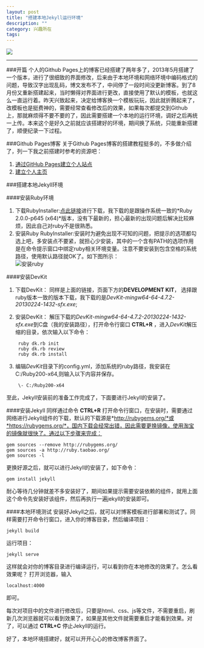 ```yaml
---
layout: post
title: "搭建本地Jekyll运行环境"
description: ""
category: 兴趣所在
tags: 
---
```

![](http://www.mojiaqin.cn/images/2015/0830/0830pic.png)   

***

###开篇
个人的Github Pages上的博客已经搭建了两年多了，2013年5月搭建了一个版本，进行了很细致的界面修改，后来由于本地环境和网络环境中编码格式的问题，导致汉字出现乱码，博文发布不了，中间停了一段时间没更新博客。到了8月份又重新搭建起来，当时懒得对界面进行更改，直接使用了默认的模板，也就这么一直运行着。昨天兴致起来，决定给博客换一个模板玩玩，因此就折腾起来了，改模板也是挺费神的，需要经常查看修改后的效果，如果每次都提交到Github上，那就麻烦得不要不要的了，因此需要搭建一个本地的运行环境，调好之后再统一上传。本来这个是好久之前就应该搭建好的环境，期间换了系统，只能重新搭建了，顺便纪录一下过程。  

###Github Pages博客
关于Github Pages博客的搭建教程挺多的，不多做介绍了，列一下我之前搭建时参考的资源吧：  
1. [通过GitHub Pages建立个人站点](http://www.cnblogs.com/purediy/archive/2013/03/07/2948892.html)   
2. [建立个人主页](http://www.worldhello.net/gotgithub/03-project-hosting/050-homepage.html)


###搭建本地Jekyll环境

####安装Ruby环境  

1. 下载RubyInstaller:[点此链接](http://rubyinstaller.org/downloads/)进行下载，我下载的是跟操作系统一致的*Ruby 2.0.0-p645 (x64)*版本，没有下最新的，担心最新的出现问题后解决比较麻烦，因此自己对ruby不是很熟悉。
2. 安装Ruby RubyInstaller:安装时为避免出现不可知的问题，把提示的选项都勾选上吧，多安装点不要紧，就担心少安装，其中的一个含有PATH的选项作用是在命令提示窗口中绑定ruby相关环境变量。注意不要安装到包含空格的系统路径，使用默认路径就OK了。如下图所示：  
![安装ruby](http://www.mojiaqin.cn/images/2015/0830/ruby.png)  

####安装DevKit
1. 下载DevKit： 同样是上面的链接，页面下方的**DEVELOPMENT KIT**， 选择跟ruby版本一致的版本下载，我下载的是*DevKit-mingw64-64-4.7.2-20130224-1432-sfx.exe*;
2. 安装DevKit： 解压下载的*DevKit-mingw64-64-4.7.2-20130224-1432-sfx.exe*到C盘（我的安装路径），打开命令行窗口 **CTRL+R** ，进入*DevKit*解压缩的目录，依次输入以下命令：

		ruby dk.rb init  
		ruby dk.rb review  
		ruby dk.rb install

3. 编辑*DevKit*目录下的config.yml，添加系统的ruby路径，我安装在C:/Ruby200-x64,则输入以下内容并保存。

		\- C:/Ruby200-x64

至此，Jekyll安装前的准备工作完成了，下面要进行Jekyll的安装了。

####安装Jekyll
同样通过命令 **CTRL+R** 打开命令行窗口，在安装时，需要通过网络进行Jekyll组件的下载，默认的下载源是*http://rubygems.org/*或*https://rubygems.org/*，国内下载会经常出错，因此需要更换镜像，使用淘宝的镜像就很快了。通过以下步骤来完成：  

	gem sources --remove http://rubygems.org/
	gem sources -a http://ruby.taobao.org/
	gem sources -l

更换好源之后，就可以进行Jekyll的安装了，如下命令：

	gem install jekyll

耐心等待几分钟就差不多安装好了，期间如果提示需要安装依赖的组件，就用上面这个命令先安装好该组件，然后再执行一遍jekyll的安装即可。

####本地环境测试
安装好Jekyll之后，就可以对博客模板进行部署和测试了。同样需要打开命令行窗口，进入你的博客目录，然后编译项目：  

	jekyll build  

运行项目：  

	jekyll serve  

这样就会对你的博客目录进行编译运行，可以看到你在本地修改的效果了。怎么看效果呢？
打开浏览器，输入  

	localhost:4000

即可。

每次对项目中的文件进行修改后，只要是html、css、js等文件，不需要重启，刷新几次浏览器就可以看到效果了，如果是其他文件就需要重启才能看到效果。对了，可以通过 **CTRL+C** 停止Jekyll的运行。

好了，本地环境搭建好，就可以开开心心的修改博客界面了。















